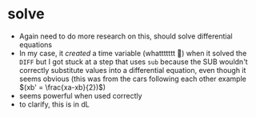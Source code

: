 # solve

- Again need to do more research on this, should solve differential equations
- In my case, it _created_ a time variable (whattttttt 🤯) when it solved the
  `DIFF` but I got stuck at a step that uses `sub` because the SUB wouldn't
  correctly substitute values into a differential equation, even though it seems
  obvious (this was from the cars following each other example $(xb' = \frac{xa-xb}{2})$)
- seems powerful when used correctly
- to clarify, this is in dL
